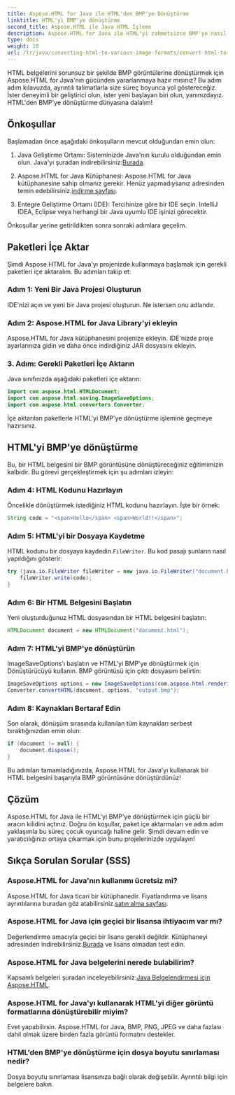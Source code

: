 ```yaml
---
title: Aspose.HTML for Java ile HTML'den BMP'ye Dönüştürme
linktitle: HTML'yi BMP'ye dönüştürme
second_title: Aspose.HTML ile Java HTML İşleme
description: Aspose.HTML for Java ile HTML'yi zahmetsizce BMP'ye nasıl dönüştüreceğinizi öğrenin. Önkoşulları ve paket içe aktarmalarını içeren adım adım kılavuz. Şimdi keşfedin!
type: docs
weight: 10
url: /tr/java/converting-html-to-various-image-formats/convert-html-to-bmp/
---
```


HTML belgelerini sorunsuz bir şekilde BMP görüntülerine dönüştürmek için Aspose.HTML for Java'nın gücünden yararlanmaya hazır mısınız? Bu adım adım kılavuzda, ayrıntılı talimatlarla size süreç boyunca yol göstereceğiz. İster deneyimli bir geliştirici olun, ister yeni başlayan biri olun, yanınızdayız. HTML'den BMP'ye dönüştürme dünyasına dalalım!

## Önkoşullar

Başlamadan önce aşağıdaki önkoşulların mevcut olduğundan emin olun:

1.  Java Geliştirme Ortamı: Sisteminizde Java'nın kurulu olduğundan emin olun. Java'yı şuradan indirebilirsiniz:[Burada](https://www.java.com/download/).

2.  Aspose.HTML for Java Kütüphanesi: Aspose.HTML for Java kütüphanesine sahip olmanız gerekir. Henüz yapmadıysanız adresinden temin edebilirsiniz.[indirme sayfası](https://releases.aspose.com/html/java/).

3. Entegre Geliştirme Ortamı (IDE): Tercihinize göre bir IDE seçin. IntelliJ IDEA, Eclipse veya herhangi bir Java uyumlu IDE işinizi görecektir.

Önkoşullar yerine getirildikten sonra sonraki adımlara geçelim.

## Paketleri İçe Aktar

Şimdi Aspose.HTML for Java'yı projenizde kullanmaya başlamak için gerekli paketleri içe aktaralım. Bu adımları takip et:

### Adım 1: Yeni Bir Java Projesi Oluşturun

IDE'nizi açın ve yeni bir Java projesi oluşturun. Ne istersen onu adlandır.

### Adım 2: Aspose.HTML for Java Library'yi ekleyin

Aspose.HTML for Java kütüphanesini projenize ekleyin. IDE'nizde proje ayarlarınıza gidin ve daha önce indirdiğiniz JAR dosyasını ekleyin.

### 3. Adım: Gerekli Paketleri İçe Aktarın

Java sınıfınızda aşağıdaki paketleri içe aktarın:

```java
import com.aspose.html.HTMLDocument;
import com.aspose.html.saving.ImageSaveOptions;
import com.aspose.html.converters.Converter;
```

İçe aktarılan paketlerle HTML'yi BMP'ye dönüştürme işlemine geçmeye hazırsınız.

## HTML'yi BMP'ye dönüştürme

Bu, bir HTML belgesini bir BMP görüntüsüne dönüştüreceğiniz eğitimimizin kalbidir. Bu görevi gerçekleştirmek için şu adımları izleyin:

### Adım 4: HTML Kodunu Hazırlayın

Öncelikle dönüştürmek istediğiniz HTML kodunu hazırlayın. İşte bir örnek:

```java
String code = "<span>Hello</span> <span>World!!</span>";
```

### Adım 5: HTML'yi bir Dosyaya Kaydetme

HTML kodunu bir dosyaya kaydedin.`FileWriter`. Bu kod pasajı şunların nasıl yapıldığını gösterir:

```java
try (java.io.FileWriter fileWriter = new java.io.FileWriter("document.html")) {
    fileWriter.write(code);
}
```

### Adım 6: Bir HTML Belgesini Başlatın

Yeni oluşturduğunuz HTML dosyasından bir HTML belgesini başlatın:

```java
HTMLDocument document = new HTMLDocument("document.html");
```

### Adım 7: HTML'yi BMP'ye dönüştürün

ImageSaveOptions'ı başlatın ve HTML'yi BMP'ye dönüştürmek için Dönüştürücüyü kullanın. BMP görüntüsü için çıktı dosyasını belirtin:

```java
ImageSaveOptions options = new ImageSaveOptions(com.aspose.html.rendering.image.ImageFormat.Bmp);
Converter.convertHTML(document, options, "output.bmp");
```

### Adım 8: Kaynakları Bertaraf Edin

Son olarak, dönüşüm sırasında kullanılan tüm kaynakları serbest bıraktığınızdan emin olun:

```java
if (document != null) {
    document.dispose();
}
```

Bu adımları tamamladığınızda, Aspose.HTML for Java'yı kullanarak bir HTML belgesini başarıyla BMP görüntüsüne dönüştürdünüz!

## Çözüm

Aspose.HTML for Java ile HTML'yi BMP'ye dönüştürmek için güçlü bir aracın kilidini açtınız. Doğru ön koşullar, paket içe aktarmaları ve adım adım yaklaşımla bu süreç çocuk oyuncağı haline gelir. Şimdi devam edin ve yaratıcılığınızı ortaya çıkarmak için bunu projelerinizde uygulayın!

## Sıkça Sorulan Sorular (SSS)

### Aspose.HTML for Java'nın kullanımı ücretsiz mi?
 Aspose.HTML for Java ticari bir kütüphanedir. Fiyatlandırma ve lisans ayrıntılarına buradan göz atabilirsiniz.[satın alma sayfası](https://purchase.aspose.com/buy).

### Aspose.HTML for Java için geçici bir lisansa ihtiyacım var mı?
 Değerlendirme amacıyla geçici bir lisans gerekli değildir. Kütüphaneyi adresinden indirebilirsiniz.[Burada](https://releases.aspose.com/) ve lisans olmadan test edin.

### Aspose.HTML for Java belgelerini nerede bulabilirim?
 Kapsamlı belgeleri şuradan inceleyebilirsiniz:[Java Belgelendirmesi için Aspose.HTML](https://reference.aspose.com/html/java/).

### Aspose.HTML for Java'yı kullanarak HTML'yi diğer görüntü formatlarına dönüştürebilir miyim?
Evet yapabilirsin. Aspose.HTML for Java, BMP, PNG, JPEG ve daha fazlası dahil olmak üzere birden fazla görüntü formatını destekler.

### HTML'den BMP'ye dönüştürme için dosya boyutu sınırlaması nedir?
Dosya boyutu sınırlaması lisansınıza bağlı olarak değişebilir. Ayrıntılı bilgi için belgelere bakın.